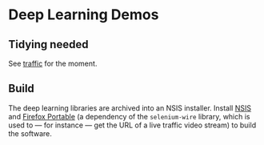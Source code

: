 # Deep Learning Demos

## Tidying needed
See [traffic](../traffic) for the moment.

## Build
The deep learning libraries are archived into an NSIS installer. Install [NSIS](https://sourceforge.net/projects/nsis/) and [Firefox Portable](https://portableapps.com/apps/internet/firefox_portable) (a dependency of the `selenium-wire` library, which is used to — for instance — get the URL of a live traffic video stream) to build the software.

